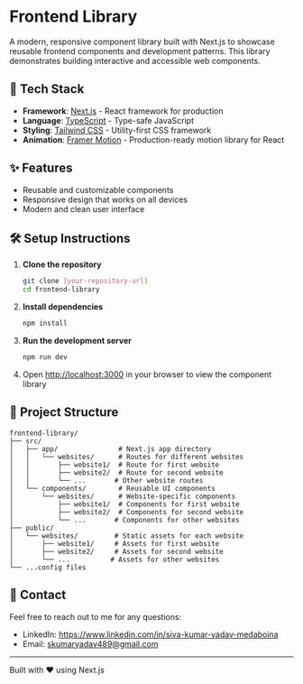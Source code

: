 # Frontend Library

A modern, responsive component library built with Next.js to showcase reusable frontend components and development patterns. This library demonstrates building interactive and accessible web components.

## 🚀 Tech Stack

- **Framework**: [Next.js](https://nextjs.org) - React framework for production
- **Language**: [TypeScript](https://www.typescriptlang.org) - Type-safe JavaScript
- **Styling**: [Tailwind CSS](https://tailwindcss.com) - Utility-first CSS framework
- **Animation**: [Framer Motion](https://motion.dev) - Production-ready motion library for React

## ✨ Features

- Reusable and customizable components
- Responsive design that works on all devices
- Modern and clean user interface


## 🛠️ Setup Instructions

1. **Clone the repository**
   ```bash
   git clone [your-repository-url]
   cd frontend-library
   ```

2. **Install dependencies**
   ```bash
   npm install
   ```

3. **Run the development server**
   ```bash
   npm run dev
   ```

4. Open [http://localhost:3000](http://localhost:3000) in your browser to view the component library

## 📁 Project Structure

```
frontend-library/
├── src/
│   ├── app/               # Next.js app directory
│   │   └── websites/      # Routes for different websites
│   │       ├── website1/  # Route for first website
│   │       ├── website2/  # Route for second website
│   │       └── ...       # Other website routes
│   └── components/        # Reusable UI components
│       └── websites/      # Website-specific components
│           ├── website1/  # Components for first website
│           ├── website2/  # Components for second website
│           └── ...       # Components for other websites
├── public/
│   └── websites/         # Static assets for each website
│       ├── website1/     # Assets for first website
│       ├── website2/     # Assets for second website
│       └── ...          # Assets for other websites
└── ...config files
```

## 🤝 Contact

Feel free to reach out to me for any questions:
- LinkedIn: https://www.linkedin.com/in/siva-kumar-yadav-medaboina
- Email: skumaryadav489@gmail.com

---

Built with ❤️ using Next.js
